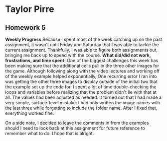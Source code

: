 # Taylor Pirre
## Homework 5

**Weekly Progress**
Because I spent most of the week catching up on the past assignment, it wasn't until Friday and Saturday that I was able to tackle
the current assignment. Thankfully, I was able to figure both assignments out, bringing me back up to speed with the course.
**What did/did not work, frustrations, and time spent:**
One of the biggest challenges this week has been making sure that the additional cells pull in the three other images
for the game. Although following along with the video lectures and working off of the weekly example helped exponentially,
One recurring error I ran into was getting the other three images to display outside of the initial two that the example set up the code for. I spent a lot of time double-checking the loops and variables before realizing that the problem didn't lie with that at all. The values had been adjusted as needed. It turned out that I had made a very simple, surface-level mistake: I had only written the image names with the last three while forgetting to include the folder name. After I fixed that, everything worked fine. 

On a side note, I decided to leave the comments in from the examples should I need to look back at this assignment for future
reference to remember what to do. I hope that is alright.
